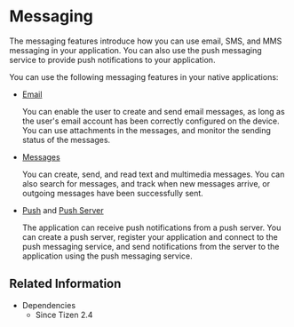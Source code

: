 # Messaging


The messaging features introduce how you can use email, SMS, and MMS messaging in your application. You can also use the push messaging service to provide push notifications to your application.

You can use the following messaging features in your native applications:

- [Email](email.md)

  You can enable the user to create and send email messages, as long as the user's email account has been correctly configured on the device. You can use attachments in the messages, and monitor the sending status of the messages.

- [Messages](messages.md)

  You can create, send, and read text and multimedia messages. You can also search for messages, and track when new messages arrive, or outgoing messages have been successfully sent.

- [Push](push.md) and [Push Server](push-server.md)

  The application can receive push notifications from a push server. You can create a push server, register your application and connect to the push messaging service, and send notifications from the server to the application using the push messaging service.

## Related Information
- Dependencies
  - Since Tizen 2.4
